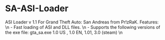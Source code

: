 # SA-ASI-Loader
ASI Loader v 1.1 For Grand Theft Auto: San Andreas from Pr!zRaK.  Features: \n  - Fast loading of ASI and DLL files. \n - Supports the following versions of the exe file: gta_sa.exe 1.0 US , 1.0 EN, 1.01, 3.0 (steam) \n
